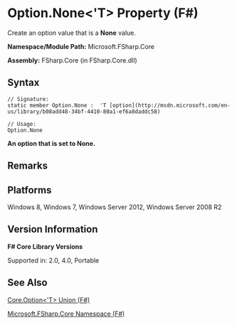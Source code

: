# Option.None<'T> Property (F#)

Create an option value that is a **None** value.

**Namespace/Module Path:** Microsoft.FSharp.Core

**Assembly:** FSharp.Core (in FSharp.Core.dll)


## Syntax

```
// Signature:
static member Option.None :  'T [option](http://msdn.microsoft.com/en-us/library/b08add48-34bf-4410-80a1-ef6a8daddc58)

// Usage:
Option.None
```
**An option that is set to None.**
## Remarks

## Platforms
Windows 8, Windows 7, Windows Server 2012, Windows Server 2008 R2


## Version Information
**F# Core Library Versions**

Supported in: 2.0, 4.0, Portable




## See Also
[Core.Option&#60;'T&#62; Union &#40;F&#35;&#41;](Core.Option%3C%27T%3E+Union+%28FSharp%29.md)

[Microsoft.FSharp.Core Namespace &#40;F&#35;&#41;](Microsoft.FSharp.Core+Namespace+%28FSharp%29.md)

